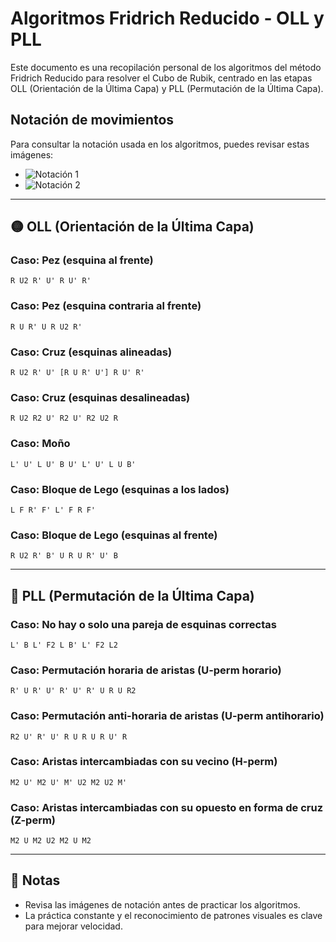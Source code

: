 # Algoritmos Fridrich Reducido - OLL y PLL

Este documento es una recopilación personal de los algoritmos del método Fridrich Reducido para resolver el Cubo de Rubik, centrado en las etapas OLL (Orientación de la Última Capa) y PLL (Permutación de la Última Capa).

## Notación de movimientos

Para consultar la notación usada en los algoritmos, puedes revisar estas imágenes:

- ![Notación 1](https://kubekings.com/img/cms/notacion-cubo/17.png)
- ![Notación 2](https://i.pinimg.com/736x/d3/ae/f7/d3aef7d30057cd83e9877e1a128767f1.jpg)

---

## 🟡 OLL (Orientación de la Última Capa)

### Caso: Pez (esquina al frente)
```
R U2 R' U' R U' R'
```

### Caso: Pez (esquina contraria al frente)
```
R U R' U R U2 R'
```

### Caso: Cruz (esquinas alineadas)
```
R U2 R' U' [R U R' U'] R U' R'
```

### Caso: Cruz (esquinas desalineadas)
```
R U2 R2 U' R2 U' R2 U2 R
```

### Caso: Moño
```
L' U' L U' B U' L' U' L U B'
```

### Caso: Bloque de Lego (esquinas a los lados)
```
L F R' F' L' F R F'
```

### Caso: Bloque de Lego (esquinas al frente)
```
R U2 R' B' U R U R' U' B
```

---

## 🔁 PLL (Permutación de la Última Capa)

### Caso: No hay o solo una pareja de esquinas correctas
```
L' B L' F2 L B' L' F2 L2
```

### Caso: Permutación horaria de aristas (U-perm horario)
```
R' U R' U' R' U' R' U R U R2
```

### Caso: Permutación anti-horaria de aristas (U-perm antihorario)
```
R2 U' R' U' R U R U R U' R
```

### Caso: Aristas intercambiadas con su vecino (H-perm)
```
M2 U' M2 U' M' U2 M2 U2 M'
```

### Caso: Aristas intercambiadas con su opuesto en forma de cruz (Z-perm)
```
M2 U M2 U2 M2 U M2
```

---

## 📌 Notas

- Revisa las imágenes de notación antes de practicar los algoritmos.
- La práctica constante y el reconocimiento de patrones visuales es clave para mejorar velocidad.
